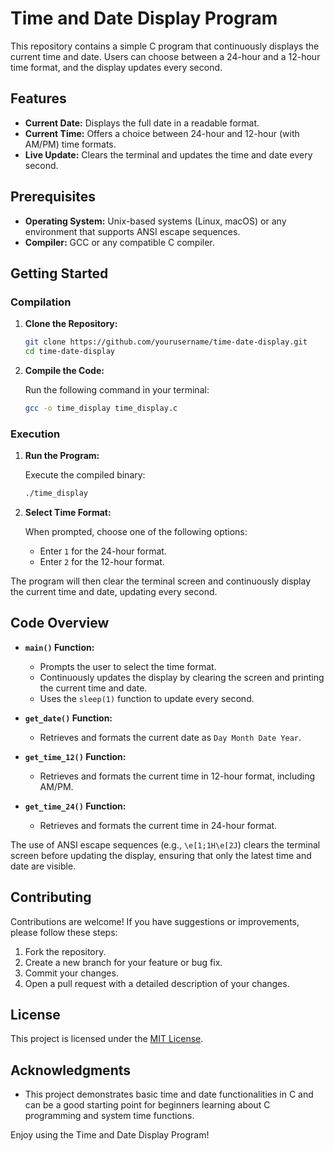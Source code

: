 # Time and Date Display Program

This repository contains a simple C program that continuously displays the current time and date. Users can choose between a 24-hour and a 12-hour time format, and the display updates every second.

## Features

- **Current Date:** Displays the full date in a readable format.
- **Current Time:** Offers a choice between 24-hour and 12-hour (with AM/PM) time formats.
- **Live Update:** Clears the terminal and updates the time and date every second.

## Prerequisites

- **Operating System:** Unix-based systems (Linux, macOS) or any environment that supports ANSI escape sequences.
- **Compiler:** GCC or any compatible C compiler.

## Getting Started

### Compilation

1. **Clone the Repository:**

   ```bash
   git clone https://github.com/yourusername/time-date-display.git
   cd time-date-display
   ```

2. **Compile the Code:**

   Run the following command in your terminal:

   ```bash
   gcc -o time_display time_display.c
   ```

### Execution

1. **Run the Program:**

   Execute the compiled binary:

   ```bash
   ./time_display
   ```

2. **Select Time Format:**

   When prompted, choose one of the following options:
   
   - Enter `1` for the 24-hour format.
   - Enter `2` for the 12-hour format.

The program will then clear the terminal screen and continuously display the current time and date, updating every second.

## Code Overview

- **`main()` Function:**
  - Prompts the user to select the time format.
  - Continuously updates the display by clearing the screen and printing the current time and date.
  - Uses the `sleep(1)` function to update every second.

- **`get_date()` Function:**
  - Retrieves and formats the current date as `Day Month Date Year`.

- **`get_time_12()` Function:**
  - Retrieves and formats the current time in 12-hour format, including AM/PM.

- **`get_time_24()` Function:**
  - Retrieves and formats the current time in 24-hour format.

The use of ANSI escape sequences (e.g., `\e[1;1H\e[2J`) clears the terminal screen before updating the display, ensuring that only the latest time and date are visible.

## Contributing

Contributions are welcome! If you have suggestions or improvements, please follow these steps:

1. Fork the repository.
2. Create a new branch for your feature or bug fix.
3. Commit your changes.
4. Open a pull request with a detailed description of your changes.

## License

This project is licensed under the [MIT License](LICENSE).

## Acknowledgments

- This project demonstrates basic time and date functionalities in C and can be a good starting point for beginners learning about C programming and system time functions.

Enjoy using the Time and Date Display Program!
